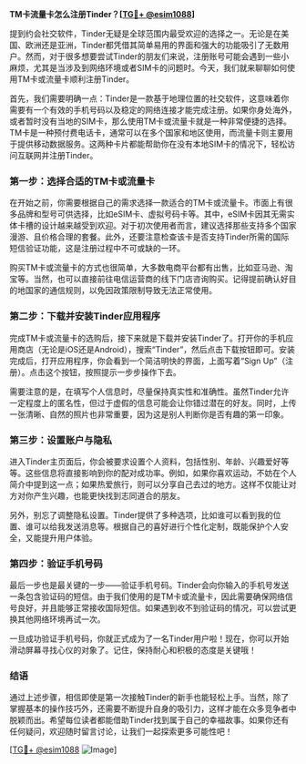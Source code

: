 **TM卡流量卡怎么注册Tinder？[[TG💪+ @esim1088](https://t.me/s/esim1088)]**

提到约会社交软件，Tinder无疑是全球范围内最受欢迎的选择之一。无论是在美国、欧洲还是亚洲，Tinder都凭借其简单易用的界面和强大的功能吸引了无数用户。然而，对于很多想要尝试Tinder的朋友们来说，注册账号可能会遇到一些小麻烦，尤其是当涉及到网络环境或者SIM卡的问题时。今天，我们就来聊聊如何使用TM卡或流量卡顺利注册Tinder。

首先，我们需要明确一点：Tinder是一款基于地理位置的社交软件，这意味着你需要有一个有效的手机号码以及稳定的网络连接才能完成注册。如果你身处海外，或者暂时没有当地的SIM卡，那么使用TM卡或流量卡就是一种非常便捷的选择。TM卡是一种预付费电话卡，通常可以在多个国家和地区使用，而流量卡则主要用于提供移动数据服务。这两种卡片都能帮助你在没有本地SIM卡的情况下，轻松访问互联网并注册Tinder。

### **第一步：选择合适的TM卡或流量卡**

在开始之前，你需要根据自己的需求选择一款适合的TM卡或流量卡。市面上有很多品牌和型号可供选择，比如eSIM卡、虚拟号码卡等。其中，eSIM卡因其无需实体卡槽的设计越来越受到欢迎。对于初次使用者而言，建议选择那些支持多个国家漫游、且价格合理的套餐。此外，还要注意检查该卡是否支持Tinder所需的国际短信验证功能，这是注册过程中不可或缺的一环。

购买TM卡或流量卡的方式也很简单，大多数电商平台都有出售，比如亚马逊、淘宝等。当然，也可以直接前往电信运营商的线下门店咨询购买。记得提前确认好目的地国家的通信规则，以免因政策限制导致无法正常使用。

### **第二步：下载并安装Tinder应用程序**

完成TM卡或流量卡的选购后，接下来就是下载并安装Tinder了。打开你的手机应用商店（无论是iOS还是Android），搜索“Tinder”，然后点击下载按钮即可。安装完成后，打开应用程序，你会看到一个简洁明快的界面，上面写着“Sign Up”（注册）。点击这个按钮，按照提示一步步操作下去。

需要注意的是，在填写个人信息时，尽量保持真实性和准确性。虽然Tinder允许一定程度上的匿名性，但过于虚假的信息可能会让你错过潜在的好友。同时，上传一张清晰、自然的照片也非常重要，因为这是别人判断你是否有趣的第一印象。

### **第三步：设置账户与隐私**

进入Tinder主页面后，你会被要求设置个人资料，包括性别、年龄、兴趣爱好等等。这些信息将直接影响到你的配对成功率。例如，如果你喜欢运动，不妨在个人简介中提到这一点；如果热爱旅行，则可以分享自己去过的地方。这样不仅能让对方对你产生兴趣，也能更快找到志同道合的朋友。

另外，别忘了调整隐私设置。Tinder提供了多种选项，比如谁可以看到我的位置、谁可以给我发送消息等。根据自己的喜好进行个性化定制，既能保护个人安全，又能提升用户体验。

### **第四步：验证手机号码**

最后一步也是最关键的一步——验证手机号码。Tinder会向你输入的手机号发送一条包含验证码的短信。由于我们使用的是TM卡或流量卡，因此需要确保网络信号良好，并且能够正常接收国际短信。如果遇到收不到验证码的情况，可以尝试更换其他网络环境再试一次。

一旦成功验证手机号码，你就正式成为了一名Tinder用户啦！现在，你可以开始滑动屏幕寻找心仪的对象了。记住，保持耐心和积极的态度是关键哦！

### **结语**

通过上述步骤，相信即使是第一次接触Tinder的新手也能轻松上手。当然，除了掌握基本的操作技巧外，还需要不断提升自身的吸引力，这样才能在众多竞争者中脱颖而出。希望每位读者都能借助Tinder找到属于自己的幸福故事。如果你还有任何疑问，欢迎随时留言讨论，让我们一起探索更多可能性吧！

[[TG💪+ @esim1088](https://t.me/s/esim1088) ![Image](https://i.postimg.cc/4NQfJmqS/Snipaste-2025-05-13-00-14-12.png)]
